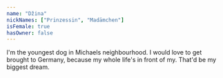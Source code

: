 ```yaml
---
name: "Džina"
nickNames: ["Prinzessin", "Madämchen"]
isFemale: true
hasOwner: false
---
```

I'm the youngest dog in Michaels neighbourhood. I would love to get brought to Germany, because my whole life's in front of my. That'd be my biggest dream.
